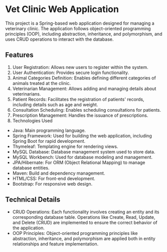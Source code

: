 # Vet Clinic Web Application

This project is a Spring-based web application designed for managing a veterinary clinic. The application follows object-oriented programming principles (OOP), including abstraction, inheritance, and polymorphism, and uses CRUD operations to interact with the database.

## Features

1. User Registration: Allows new users to register within the system.
2. User Authentication: Provides secure login functionality.
3. Animal Categories Definition: Enables defining different categories of animals treated at the clinic.
4. Veterinarian Management: Allows adding and managing details about veterinarians.
5. Patient Records: Facilitates the registration of patients' records, including details such as age and weight.
6. Consultation Scheduling: Enables scheduling consultations for patients.
7. Prescription Management: Handles the issuance of prescriptions.
8. Technologies Used
- Java: Main programming language.
- Spring Framework: Used for building the web application, including Spring Boot for rapid development.
- Thymeleaf: Templating engine for rendering views.
- MySQL Database: Database management system used to store data.
- MySQL Workbench: Used for database modeling and management.
- JPA/Hibernate: For ORM (Object Relational Mapping) to manage database entities.
- Maven: Build and dependency management.
- HTML/CSS: For front-end development.
- Bootstrap: For responsive web design.

## Technical Details

- CRUD Operations: Each functionality involves creating an entity and its corresponding database table. Operations like Create, Read, Update, and Delete (CRUD) are implemented to ensure the correct behavior of the application.
- OOP Principles: Object-oriented programming principles like abstraction, inheritance, and polymorphism are applied both in entity relationships and feature implementation.
